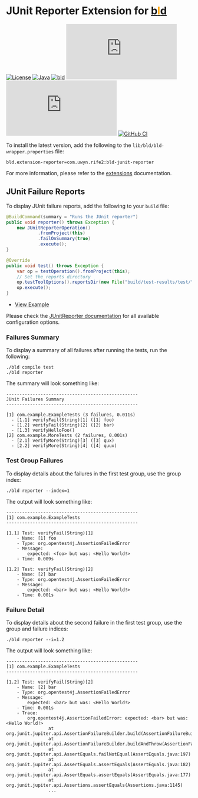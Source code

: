 # JUnit Reporter Extension for [b<span style="color:orange">l</span>d](https://rife2.com/bld)

[![License](https://img.shields.io/badge/license-Apache%20License%202.0-blue.svg)](https://opensource.org/licenses/Apache-2.0)
[![Java](https://img.shields.io/badge/java-17%2B-blue)](https://www.oracle.com/java/technologies/javase/jdk17-archive-downloads.html)
[![bld](https://img.shields.io/badge/2.3.0-FA9052?label=bld&labelColor=2392FF)](https://rife2.com/bld)
[![Release](https://flat.badgen.net/maven/v/metadata-url/repo.rife2.com/releases/com/uwyn/rife2/bld-junit-reporter/maven-metadata.xml?color=blue)](https://repo.rife2.com/#/releases/com/uwyn/rife2/bld-junit-reporter)
[![Snapshot](https://flat.badgen.net/maven/v/metadata-url/repo.rife2.com/snapshots/com/uwyn/rife2/bld-junit-reporter/maven-metadata.xml?label=snapshot)](https://repo.rife2.com/#/snapshots/com/uwyn/rife2/bld-junit-reporter)
[![GitHub CI](https://github.com/rife2/bld-junit-reporter/actions/workflows/bld.yml/badge.svg)](https://github.com/rife2/bld-junit-reporter/actions/workflows/bld.yml)

To install the latest version, add the following to the
`lib/bld/bld-wrapper.properties` file:

```properties
bld.extension-reporter=com.uwyn.rife2:bld-junit-reporter
```

For more information, please refer to the [extensions](https://github.com/rife2/bld/wiki/Extensions) documentation.

## JUnit Failure Reports

To display JUnit failure reports, add the following to your `build` file:

```java
@BuildCommand(summary = "Runs the JUnit reporter")
public void reporter() throws Exception {
    new JUnitReporterOperation()
            .fromProject(this)
            .failOnSummary(true)
            .execute();
}

@Override
public void test() throws Exception {
    var op = testOperation().fromProject(this);
    // Set the reports directory
    op.testToolOptions().reportsDir(new File("build/test-results/test/"));
    op.execute();
}
```

- [View Example](https://github.com/rife2/bld-junit-reporter/blob/main/example/src/bld/java/com/example/ExampleBuild.java)

Please check the [JUnitReporter documentation](https://rife2.github.io/bld-junit-reporter/rife/bld/extension/JUnitReporterOperation.html#method-summary)
for all available configuration options.

### Failures Summary

To display a summary of all failures after running the tests, run the following:

```console
./bld compile test
./bld reporter
```

The summary will look something like:

```console
--------------------------------------------------
JUnit Failures Summary
--------------------------------------------------

[1] com.example.ExampleTests (3 failures, 0.011s)
  - [1.1] verifyFail(String)[1] ([1] foo)
  - [1.2] verifyFail(String)[2] ([2] bar)
  - [1.3] verifyHelloFoo()
[2] com.example.MoreTests (2 failures, 0.001s)
  - [2.1] verifyMore(String)[3] ([3] qux)
  - [2.2] verifyMore(String)[4] ([4] quux)
```

### Test Group Failures

To display details about the failures in the first test group,
use the group index:

```console
./bld reporter --index=1
```

The output will look something like:

```console
--------------------------------------------------
[1] com.example.ExampleTests
--------------------------------------------------

[1.1] Test: verifyFail(String)[1]
    - Name: [1] foo
    - Type: org.opentest4j.AssertionFailedError
    - Message:
        expected: <foo> but was: <Hello World!>
    - Time: 0.009s

[1.2] Test: verifyFail(String)[2]
    - Name: [2] bar
    - Type: org.opentest4j.AssertionFailedError
    - Message:
        expected: <bar> but was: <Hello World!>
    - Time: 0.001s
```
### Failure Detail

To display details about the second failure in the first test group,
use the group and failure indices:

```console
./bld reporter --i=1.2
```

The output will look something like:

```console
--------------------------------------------------
[1] com.example.ExampleTests
--------------------------------------------------

[1.2] Test: verifyFail(String)[2]
    - Name: [2] bar
    - Type: org.opentest4j.AssertionFailedError
    - Message:
        expected: <bar> but was: <Hello World!>
    - Time: 0.001s
    - Trace:
        org.opentest4j.AssertionFailedError: expected: <bar> but was: <Hello World!>
                at org.junit.jupiter.api.AssertionFailureBuilder.build(AssertionFailureBuilder.java:151)
                at org.junit.jupiter.api.AssertionFailureBuilder.buildAndThrow(AssertionFailureBuilder.java:132)
                at org.junit.jupiter.api.AssertEquals.failNotEqual(AssertEquals.java:197)
                at org.junit.jupiter.api.AssertEquals.assertEquals(AssertEquals.java:182)
                at org.junit.jupiter.api.AssertEquals.assertEquals(AssertEquals.java:177)
                at org.junit.jupiter.api.Assertions.assertEquals(Assertions.java:1145)
                ...
```

